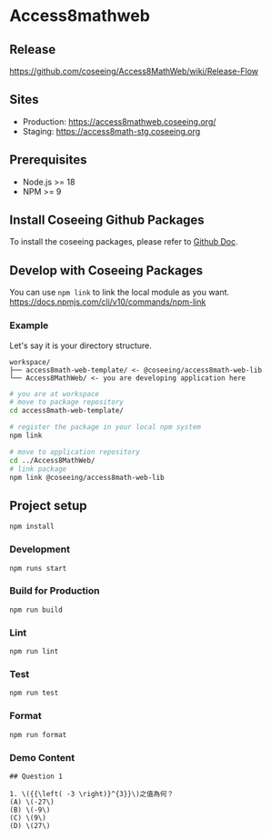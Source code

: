 # Access8mathweb

## Release
https://github.com/coseeing/Access8MathWeb/wiki/Release-Flow

## Sites

- Production: https://access8mathweb.coseeing.org/
- Staging: https://access8math-stg.coseeing.org

## Prerequisites

- Node.js >= 18
- NPM >= 9

## Install Coseeing Github Packages

To install the coseeing packages, please refer to [Github Doc](https://docs.github.com/en/packages/working-with-a-github-packages-registry/working-with-the-npm-registry#authenticating-to-github-packages).

## Develop with Coseeing Packages

You can use `npm link` to link the local module as you want.
https://docs.npmjs.com/cli/v10/commands/npm-link

### Example

Let's say it is your directory structure.

```
workspace/
├── access8math-web-template/ <- @coseeing/access8math-web-lib
└── Access8MathWeb/ <- you are developing application here
```

```sh
# you are at workspace
# move to package repository
cd access8math-web-template/

# register the package in your local npm system
npm link

# move to application repository
cd ../Access8MathWeb/
# link package
npm link @coseeing/access8math-web-lib
```

## Project setup

```
npm install
```

### Development

```
npm runs start
```

### Build for Production

```
npm run build
```

### Lint

```
npm run lint
```

### Test

```
npm run test
```

### Format

```
npm run format
```

### Demo Content

```
## Question 1

1. \({{\left( -3 \right)}^{3}}\)之值為何？
(A) \(-27\)
(B) \(-9\)
(C) \(9\)
(D) \(27\)
```
